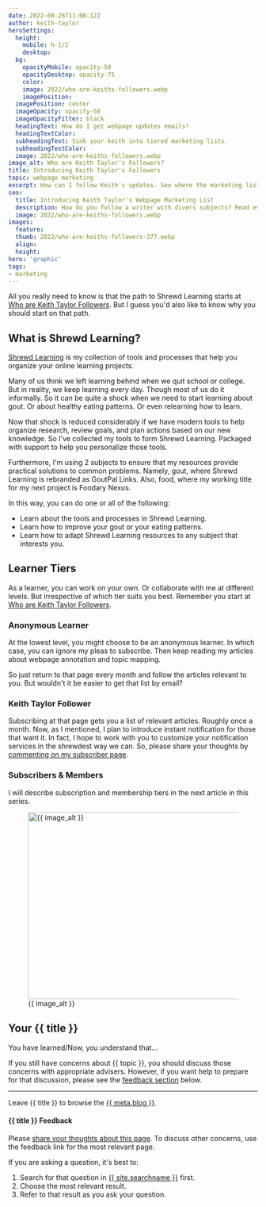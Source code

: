 ```yaml
---
date: 2022-08-26T11:08:12Z
author: keith-taylor
heroSettings:
  height:
    mobile: h-1/2
    desktop: 
  bg:
    opacityMobile: opacity-50
    opacityDesktop: opacity-75
    color: 
    image: 2022/who-are-keiths-followers.webp
    imagePosition: 
  imagePosition: center
  imageOpacity: opacity-50
  imageOpacityFilter: black
  headingText: How do I get webpage updates emails?
  headingTextColor: 
  subheadingText: Sink your keith into tiered marketing lists.
  subheadingTextColor: 
  image: 2022/who-are-keiths-followers.webp
image_alt: Who are Keith Taylor's Followers?
title: Introducing Keith Taylor's Followers
topic: webpage marketing
excerpt: How can I follow Keith's updates. See where the marketing lists start.
seo:
  title: Introducing Keith Taylor's Webpage Marketing List
  description: How do you follow a writer with divers subjects? Read everything, or focus on key topics? See where Keith's email marketing lists start.
  image: 2022/who-are-keiths-followers.webp
images:
  feature: 
  thumb: 2022/who-are-keiths-followers-377.webp
  align: 
  height: 
hero: 'graphic'
tags:
- marketing
---
```


All you really need to know is that the path to Shrewd Learning starts at [Who are Keith Taylor Followers](https://keithctaylor.gumroad.com/p/who-are-keith-taylor-followers). But I guess you'd also like to know why you should start on that path.

<h2 id="what">What is Shrewd Learning?</h2>
<a href="https://shrewdies.com/">Shrewd Learning</a> is my collection of tools and processes that help you organize your online learning projects.

Many of us think we left learning behind when we quit school or college. But in reality, we keep learning every day. Though most of us do it informally. So it can be quite a shock when we need to start learning about gout. Or about healthy eating patterns. Or even relearning how to learn.

Now that shock is reduced considerably if we have modern tools to help organize research, review goals, and plan actions based on our new knowledge. So I've collected my tools to form Shrewd Learning. Packaged with support to help you personalize those tools.

Furthermore, I'm using 2 subjects to ensure that my resources provide practical solutions to common problems. Namely, gout, where Shrewd Learning is rebranded as GoutPal Links. Also, food, where my working title for my next project is Foodary Nexus.

In this way, you can do one or all of the following:
- Learn about the tools and processes in Shrewd Learning.
- Learn how to improve your gout or your eating patterns.
- Learn how to adapt Shrewd Learning resources to any subject that interests you.

<h2 id="tiers">Learner Tiers</h2>
As a learner, you can work on your own. Or collaborate with me at different levels. But irrespective of which tier suits you best. Remember you start at <a href="https://keithctaylor.gumroad.com/p/who-are-keith-taylor-followers">Who are Keith Taylor Followers</a>.

<h3 id="anon">Anonymous Learner</h3>
At the lowest level, you might choose to be an anonymous learner. In which case, you can ignore my pleas to subscribe. Then keep reading my articles about webpage annotation and topic mapping.

So just return to that page every month and follow the articles relevant to you. But wouldn't it be easier to get that list by email? 

<h3 id="follower">Keith Taylor Follower</h3>
Subscribing at that page gets you a list of relevant articles. Roughly once a month. Now, as I mentioned, I plan to introduce instant notification for those that want it. In fact, I hope to work with you to customize your notification services in the shrewdest way we can. So, please share your thoughts by <a href="https://keithctaylor.gumroad.com/p/who-are-keith-taylor-followers#:~:text=Please%20share%20your%20thoughts">commenting on my subscriber page</a>.

<h3 id="subs">Subscribers & Members</h3>
I will describe subscription and membership tiers in the next article in this series.
<figure id="image">
<img src="/assets/images/{{ seo.image }}" alt="{{ image_alt }}"  width="610" height="377">
  <figcaption>{{ image_alt }}</figcaption>
</figure>
<h2 id="next">Your {{ title }}</h2>
You have learned/Now, you understand that…

If you still have concerns about {{ topic }}, you should discuss those concerns with appropriate advisers. However, if you want help to prepare for that discussion, please see the <a href="#feedback">feedback section</a> below.
<hr />
Leave {{ title }} to browse the <a href="{{ site.blogurl }}">{{ meta.blog }}</a>.

<h4 id="feedback">{{ title }} Feedback</h4>
Please <a href="{{ site.social_links.github }}issues/new/choose">share your thoughts about this page</a>. To discuss other concerns, use the feedback link for the most relevant page.

If you are asking a question, it's best to:<ol>
<li>Search for that question in <a href="{{ site.searchurl }}">{{ site.searchname }}</a> first.</li>
<li>Choose the most relevant result.</li>
<li>Refer to that result as you ask your question.</li>
</ol>
